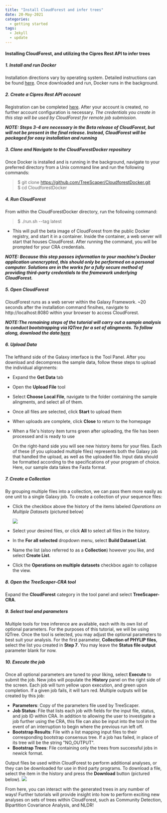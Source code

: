 ```yaml
---
title: "Install CloudForest and infer trees"
date: 20-May-2021
categories:
  - getting started
tags:
  - Jekyll
  - update
---
```

#### Installing CloudForest, and utilizing the Cipres Rest API to infer trees

##### 1. Install and run Docker
Installation directions vary by operating system. Detailed instructions can be found [here](https://docs.docker.com/get-docker/). Once downloaded and run, Docker runs in the background.
##### 2. Create a Cipres Rest API account
Registration can be completed [here](https://www.phylo.org/restusers/register.action). After your account is created, no further account configuration is necessary. *The credentials you create in this step will be used by CloudForest for remote job submission.*

***NOTE: Steps 3-4 are necessary in the Beta release of CloudForest, but will not be present in the final release. Instead, CloudForest will be packaged for easy installation and running***

##### 3. Clone and Navigate to the CloudForestDocker repository
Once Docker is installed and is running in the background, navigate to your preferred directory from a Unix command line and run the following commands:
>$ git clone https://github.com/TreeScaper/CloudforestDocker.git  
>$ cd CloudforestDocker  


##### 4. Run CloudForest
From within the CloudForestDocker directory, run the following command:
>$ ./run.sh --tag latest


- This will pull the beta image of CloudForest from the public Docker registry, and start it in a container. Inside the container, a web server will start that houses CloudForest.
After running the command, you will be prompted for your CRA credentials.

***NOTE: Because this step passes information to your machine’s Docker application unencrypted, this should only be performed on a personal computer. Solutions are in the works for a fully secure method of providing third-party credentials to the framework underlying CloudForest.***

##### 5. Open CloudForest
CloudForest runs as a web server within the Galaxy Framework. ~20 seconds after the installation command finsihes, navigate to http://localhost:8080 within your browser to access CloudForest.

***NOTE:The remaining steps of the tutorial will carry out a sample analysis to conduct bootstrapping via IQTree for a set of alingments. To follow along, download the data [here](https://github.com/TreeScaper/TreeScaper.github.io/blob/master/sample_data/singhal_full.tgz)***

##### 6. Upload Data
The lefthand side of the Galaxy interface is the Tool Panel. After you download and decompress the sample data, follow these steps to upload the individual alignments:
- Expand the **Get Data** tab
- Open the **Upload File** tool
- Select **Choose Local File**, navigate to the folder containing the sample alingments, and select all of them.
- Once all files are selected,  click **Start** to upload them
- When uploads are complete, click **Close** to return to the homepage
- When a file's history item turns green after uploading, the file has been processed and is ready to use

    On the right-hand side you will see new history items for your files. Each of these (if you uploaded multiple files) represents both the Galaxy job that handled the upload, as well as the uploaded file.
    Input data should be formatted according to the specifications of your program of choice. Here, our sample data takes the Fasta format.

##### 7. Create a Collection
By grouping multiple files into a collection, we can pass them more easily as one unit to a single Galaxy job. To create a collection of your sequence files:
- Click the checkbox above the history of the items labeled *Operations on Multiple Datasets* (pictured below)

    <img src="https://i.imgur.com/6ORbi8q.png"/>

- Select your desired files, or click **All** to select all files in the history.
- In the **For all selected** dropdown menu, select **Build Dataset List**.
- Name the list (also referred to as a **Collection**) however you like, and select **Create List**.
- Click the **Operations on multiple datasets** checkbox again to collapse the view.

##### 8. Open the TreeScaper-CRA tool
Expand the **CloudForest** category in the tool panel and select **TreeScaper-CRA**.
##### 9. Select tool and parameters
Multiple tools for tree inference are available, each with its own list of optional parameters. For the purposes of this tutorial, we will be using IQTree.
Once the tool is selected, you may adjust the optional parameters to best suit your analysis.
For the first parameter, **Collection of PHYLIP files**, select the list you created in **Step 7**.
You may leave the **Status file output** parameter blank for now.
##### 10. Execute the job
Once all optional parameters are tuned to your liking, select **Execute** to submit the job. New jobs will populate the **History** panel on the right side of the screen. Each job will turn yellow upon execution, and green upon completion. If a given job fails, it will turn red. Multiple outputs will be created by this job:
- **Parameters**: Copy of the parameters file used by TreeScaper.
- **Job Status**: File that lists each job with fields for the input file, status, and job ID within CRA. In addition to allowing the user to investigate a job further using the CRA, this file can also be input into the tool in the event of an interruption to begin where the previous run left off.
- **Bootstrap Results**: File with a list mapping input files to their corresponding bootstrap consensus tree. If a job has failed, in place of its tree will be the string "NO_OUTPUT".
- **Bootstrap Trees**: File containing only the trees from successful jobs in newick format.

Output files be used within CloudForest to perform additional analyses, or they can be downloaded for use in third party programs. To download a file, select the item in the history and press the **Download** button (pictured below).
    <img src="https://i.imgur.com/sGYAyGW.png"/>

From here, you can interact with the generated trees in any number of ways! Further tutorials will provide insight into how to perform exciting new analyses on sets of trees within CloudForest, such as Community Detection, Bipartition Covariance Analysis, and NLDR!
